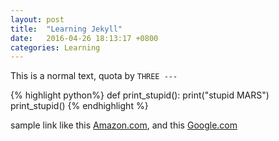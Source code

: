 ```yaml
---
layout: post
title:  "Learning Jekyll"
date:   2016-04-26 18:13:17 +0800
categories: Learning
---
```

This is a normal text, quota by  `THREE ---`


{% highlight python%}
def print_stupid():
  print("stupid MARS")
print_stupid()
{% endhighlight %}

sample link like this [Amazon.com][Amazon], and this [Google.com][Google]


[Amazon]: https://www.amazon.com
[Google]: https://www.google.com

